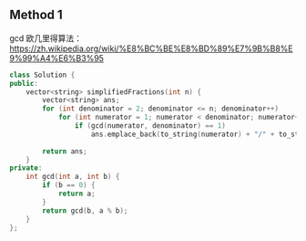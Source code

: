 ## Method 1

gcd 欧几里得算法：
https://zh.wikipedia.org/wiki/%E8%BC%BE%E8%BD%89%E7%9B%B8%E9%99%A4%E6%B3%95

```cpp
class Solution {
public:
    vector<string> simplifiedFractions(int n) {
        vector<string> ans;
        for (int denominator = 2; denominator <= n; denominator++)
            for (int numerator = 1; numerator < denominator; numerator++)
                if (gcd(numerator, denominator) == 1)
                    ans.emplace_back(to_string(numerator) + "/" + to_string(denominator));
        
        return ans;
    }
private:
    int gcd(int a, int b) {
        if (b == 0) {
            return a;
        }
        return gcd(b, a % b);
    }
};
```